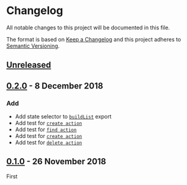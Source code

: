 <!-- markdownlint-disable no-duplicate-header line-length -->

# Changelog

All notable changes to this project will be documented in this file.

The format is based on [Keep a Changelog](http://keepachangelog.com/en/1.0.0/)
and this project adheres to [Semantic Versioning](http://semver.org/spec/v2.0.0.html).

## [Unreleased]

## [0.2.0] - 8 December 2018

### Add

- Add state selector to [`buildList`](src/index.js#L57) export
- Add test for [`create action`](src/create/create/create.test)
- Add test for [`find action`](src/find/find/find.test)
- Add test for [`create action`](src/create/create.test)
- Add test for [`delete action`](src/delete/delete.test)

## [0.1.0] - 26 November 2018

First

[Unreleased]: https://github.com/asd14/redux-all-is-list/compare/v0.1.0...HEAD

[0.2.0]: https://github.com/asd14/redux-all-is-list/compare/v0.1.0...v0.2.0
[0.1.0]: https://github.com/asd14/redux-all-is-list/compare/v0.1.0
